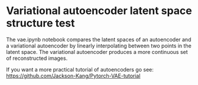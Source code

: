 # Variational autoencoder latent space structure test

The vae.ipynb notebook compares the latent spaces of an autoencoder and a variational autoencoder by linearly interpolating between two points in the latent space. The variational autoencoder produces a more continuous set of reconstructed images.

If you want a more practical tutorial of autoencoders go see: https://github.com/Jackson-Kang/Pytorch-VAE-tutorial
